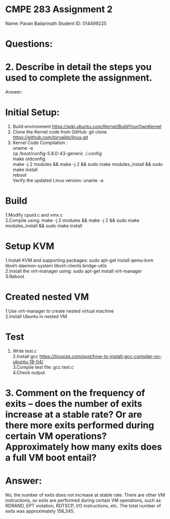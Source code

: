 # CMPE 283 Assignment 2  
Name: Pavan Badarinath
Student ID: 014499225 

# Questions: 

# 2. Describe in detail the steps you used to complete the assignment.  
Answer:
# Initial Setup:
1. Build environment https://wiki.ubuntu.com/Kernel/BuildYourOwnKernel  
2. Clone the Kernel code from GitHub: git clone https://github.com/torvalds/linux.git  
3. Kernel Code Compilation :  
   uname -a  
   cp /boot/config-5.8.0-43-generic ./.config  
   make oldconfig  
   make -j 2 modules && make -j 2 && sudo make modules_install && sudo make install  
   reboot  
   Verify the updated Linux version: uname -a  
# Build
1.Modify cpuid.c and vmx.c  
2.Compile using: make -j 2 modules && make -j 2 && sudo make modules_install && sudo make install  
# Setup KVM
1.Install KVM and supporting packages: 
sudo apt-get install qemu-kvm libvirt-daemon-system libvirt-clients bridge-utils  
2.Install the virt-manager using: 
sudo apt-get install virt-manager  
3.Reboot  
 
# Created nested VM
1.Use virt-manager to create nested virtual machine  
2.Install Ubuntu in nested VM  
 
# Test  
1. Write test.c  
2.Install gcc https://linuxize.com/post/how-to-install-gcc-compiler-on-ubuntu-18-04/  
3.Compile test file: gcc test.c  
4.Check output  
 

# 3. Comment on the frequency of exits – does the number of exits increase at a stable rate? Or are there more exits performed during certain VM operations? Approximately how many exits does a full VM boot entail?
# Answer:
No, the number of exits does not increase at stable rate. There are other VM instructions, so exits are performed during certain VM operations, such as RDRAND, EPT violation, RDTSCP, I/O instructions,  etc. The total number of exits was approximately 156,345.
